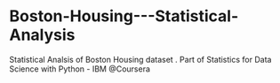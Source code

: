 # Boston-Housing---Statistical-Analysis
Statistical Analsis of Boston Housing dataset . Part of Statistics for Data Science with Python - IBM @Coursera
